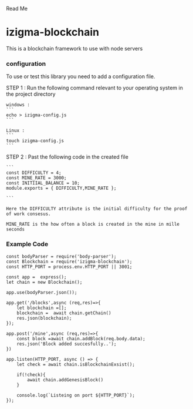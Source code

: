 Read Me 
# izigma-blockchain

This is a blockchain framework to use with node servers 

### configuration 

To use or test this library you need to add a configuration
file.

STEP 1 : Run the following command relevant to your 
operating system in the project directory

    windows :
    ```
    echo > izigma-config.js
    ```

    Linux :
    ```
    touch izigma-config.js
    ```
STEP 2 : Past the following code in the created file 

    ```
    const DIFFICULTY = 4;
    const MINE_RATE = 3000;
    const INITIIAL_BALANCE = 10;
    module.exports = { DIFFICULTY,MINE_RATE };
    
    ```

    Here the DIFFICULTY attribute is the initial difficulty for the proof of work consesus.

    MINE_RATE is the how often a block is created in the mine in mille seconds  

### Example Code 

```const express = require('express');
const bodyParser = require('body-parser');
const Blockchain = require('izigma-blockchain');
const HTTP_PORT = process.env.HTTP_PORT || 3001;

const app =  express();
let chain = new Blockchain();

app.use(bodyParser.json());

app.get('/blocks',async (req,res)=>{
    let blockchain =[];
    blockchain =  await chain.getChain() 
    res.json(blockchain);
});

app.post('/mine',async (req,res)=>{
    const block =await chain.addBlock(req.body.data);
    res.json('Block added succesfully..');
})

app.listen(HTTP_PORT, async () => {
    let check = await chain.isBlockchainExsist();

    if(!check){
        await chain.addGenesisBlock()
    }
    
    console.log(`Listeing on port ${HTTP_PORT}`);
});             
```
 


 


